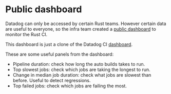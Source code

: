 # Public dashboard

Datadog can only be accessed by certain Rust teams.
However certain data are useful to everyone, so the infra team created a
[public dashboard](https://p.datadoghq.com/sb/3a172e20-e9e1-11ed-80e3-da7ad0900002-b5f7bb7e08b664a06b08527da85f7e30)
to monitor the Rust CI.

This dashboard is just a clone of the Datadog CI
[dashboard](https://docs.datadoghq.com/continuous_integration/?site=us).

These are some useful panels from the dashboard:

- Pipeline duration: check how long the auto builds takes to run.
- Top slowest jobs: check which jobs are taking the longest to run.
- Change in median job duration: check what jobs are slowest than before. Useful
  to detect regressions.
- Top failed jobs: check which jobs are failing the most.

